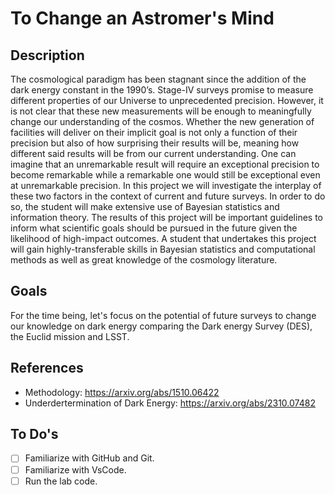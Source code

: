 # To Change an Astromer's Mind

## Description
The cosmological paradigm has been stagnant since the addition of the dark energy constant in the 1990’s. Stage-IV surveys promise to measure different properties of our Universe to unprecedented precision. However, it is not clear that these new measurements will be enough to meaningfully change our understanding of the cosmos. Whether the new generation of facilities will deliver on their implicit goal is not only a function of their precision but also of how surprising their results will be, meaning how different said results will be from our current understanding. One can imagine that an unremarkable result will require an exceptional precision to become remarkable while a remarkable one would still be exceptional even at unremarkable precision.  In this project we will investigate the interplay of these two factors in the context of current  and future surveys. In order to do so, the student will make extensive use of Bayesian statistics and information theory. The results of this project will be important guidelines to inform what scientific goals should be pursued in the future given the likelihood of high-impact outcomes. A student that undertakes this project will gain highly-transferable skills in Bayesian statistics and computational methods as well as great knowledge of the cosmology literature. 

## Goals
For the time being, let's focus on the potential of future surveys to change our knowledge on dark energy comparing the Dark energy Survey (DES), the Euclid mission and LSST.


## References
- Methodology: https://arxiv.org/abs/1510.06422
- Underdertermination of Dark Energy: https://arxiv.org/abs/2310.07482

## To Do's
- [ ] Familiarize with GitHub and Git.
- [ ] Familiarize with VsCode.
- [ ] Run the lab code.